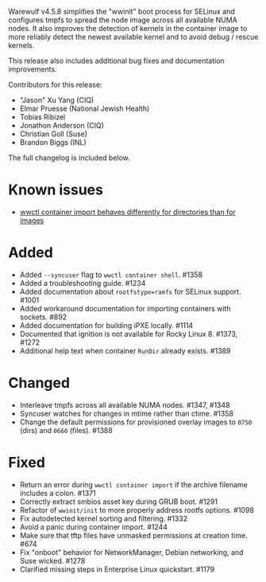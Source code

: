 Warewulf v4.5.8 simplifies the "wwinit" boot process for SELinux and configures tmpfs to spread the node image across all available NUMA nodes. It also improves the detection of kernels in the container image to more reliably detect the newest available kernel and to avoid debug / rescue kernels.

This release also includes additional bug fixes and documentation improvements.

Contributors for this release:

- "Jason" Xu Yang (CIQ)
- Elmar Pruesse (National Jewish Health)
- Tobias Ribizel
- Jonathon Anderson (CIQ)
- Christian Goll (Suse)
- Brandon Biggs (INL)

The full changelog is included below.

# Known issues

- [wwctl container import behaves differently for directories than for images](https://github.com/warewulf/warewulf/issues/1447)

# Added

- Added `--syncuser` flag to `wwctl container shell`. #1358
- Added a troubleshooting guide. #1234
- Added documentation about `rootfstype=ramfs` for SELinux support. #1001
- Added workaround documentation for importing containers with sockets. #892
- Added documentation for building iPXE locally. #1114
- Documented that ignition is not available for Rocky Linux 8. #1373, #1272
- Additional help text when container `RunDir` already exists. #1389

# Changed

- Interleave tmpfs across all available NUMA nodes. #1347, #1348
- Syncuser watches for changes in mtime rather than ctime. #1358
- Change the default permissions for provisioned overlay images to `0750` (dirs) and `0660` (files). #1388

# Fixed

- Return an error during `wwctl container import` if the archive filename includes a colon. #1371
- Correctly extract smbios asset key during GRUB boot. #1291
- Refactor of `wwinit/init` to more properly address rootfs options. #1098
- Fix autodetected kernel sorting and filtering. #1332
- Avoid a panic during container import. #1244
- Make sure that tftp files have unmasked permissions at creation time. #674
- Fix "onboot" behavior for NetworkManager, Debian networking, and Suse wicked. #1278
- Clarified missing steps in Enterprise Linux quickstart. #1179
